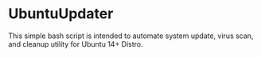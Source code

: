 # UbuntuUpdater
This simple bash script is intended to automate system update, virus scan, and cleanup utility for Ubuntu 14+ Distro. 
